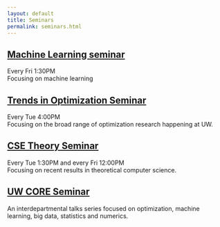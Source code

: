```yaml
---
layout: default
title: Seminars
permalink: seminars.html
---
```

## [Machine Learning seminar](https://docs.google.com/document/d/1JH1d5mScDBzjN7Mp9iplJ4VyxmAI5twjn_rvlMNgwjo/edit)
Every Fri 1:30PM <br>
Focusing on machine learning

## [Trends in Optimization Seminar](http://blogs.uw.edu/tops/)
Every Tue 4:00PM <br>
Focusing on the broad range of optimization research happening at UW.

## [CSE Theory Seminar](http://theory.cs.washington.edu/)
Every Tue 1:30PM and every Fri 12:00PM<br>
Focusing on recent results in theoretical computer science.

## [UW CORE Seminar](http://blogs.uw.edu/tops/core-seminar/)
An interdepartmental talks series focused on optimization, machine learning, big data, statistics and numerics.
